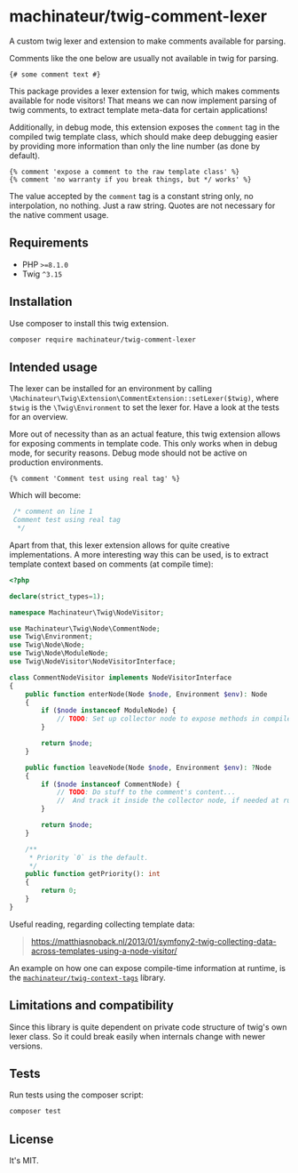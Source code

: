 # machinateur/twig-comment-lexer

A custom twig lexer and extension to make comments available for parsing.

Comments like the one below are usually not available in twig for parsing.

```
{# some comment text #}
```

This package provides a lexer extension for twig, which makes comments available for node visitors!
 That means we can now implement parsing of twig comments, to extract template meta-data for certain applications!

Additionally, in debug mode, this extension exposes the `comment` tag in the compiled twig template class,
 which should make deep debugging easier by providing more information than only the line number (as done by default).

```
{% comment 'expose a comment to the raw template class' %}
{% comment 'no warranty if you break things, but */ works' %}
```

The value accepted by the `comment` tag is a constant string only, no interpolation, no nothing. Just a raw string.
 Quotes are not necessary for the native comment usage.

## Requirements

- PHP  `>=8.1.0`
- Twig `^3.15`

## Installation

Use composer to install this twig extension.

```bash
composer require machinateur/twig-comment-lexer
```

## Intended usage

The lexer can be installed for an environment by calling `\Machinateur\Twig\Extension\CommentExtension::setLexer($twig)`,
 where `$twig` is the `\Twig\Environment` to set the lexer for. Have a look at the tests for an overview.

More out of necessity than as an actual feature, this twig extension allows for exposing comments in template code.
 This only works when in debug mode, for security reasons. Debug mode should not be active on production environments.

```twig
{% comment 'Comment test using real tag' %}
```

Which will become:

```php
 /* comment on line 1
 Comment test using real tag
  */
```

Apart from that, this lexer extension allows for quite creative implementations.
 A more interesting way this can be used, is to extract template context based on comments (at compile time):

```php
<?php

declare(strict_types=1);

namespace Machinateur\Twig\NodeVisitor;

use Machinateur\Twig\Node\CommentNode;
use Twig\Environment;
use Twig\Node\Node;
use Twig\Node\ModuleNode;
use Twig\NodeVisitor\NodeVisitorInterface;

class CommentNodeVisitor implements NodeVisitorInterface
{
    public function enterNode(Node $node, Environment $env): Node
    {
        if ($node instanceof ModuleNode) {
            // TODO: Set up collector node to expose methods in compiled source, if needed at runtime.
        }

        return $node;
    }

    public function leaveNode(Node $node, Environment $env): ?Node
    {
        if ($node instanceof CommentNode) {
            // TODO: Do stuff to the comment's content...
            //  And track it inside the collector node, if needed at runtime.
        }

        return $node;
    }

    /**
     * Priority `0` is the default.
     */
    public function getPriority(): int
    {
        return 0;
    }
}
```

Useful reading, regarding collecting template data:

> https://matthiasnoback.nl/2013/01/symfony2-twig-collecting-data-across-templates-using-a-node-visitor/

An example on how one can expose compile-time information at runtime,
 is the [`machinateur/twig-context-tags`](https://github.com/machinateur/twig-context-tags) library.

## Limitations and compatibility

Since this library is quite dependent on private code structure of twig's own lexer class.
 So it could break easily when internals change with newer versions.

## Tests

Run tests using the composer script:

```bash
composer test
```

## License

It's MIT.
